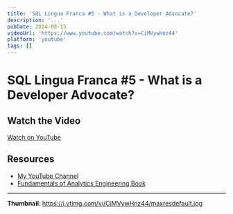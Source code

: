```yaml
---
title: 'SQL Lingua Franca #5 - What is a Developer Advocate?'
description: '...'
pubDate: 2024-08-15
videoUrl: 'https://www.youtube.com/watch?v=CiMVywHnz44'
platform: 'youtube'
tags: []
---
```


# SQL Lingua Franca #5 - What is a Developer Advocate?



## Watch the Video

[Watch on YouTube](https://www.youtube.com/watch?v=CiMVywHnz44)

## Resources

- [My YouTube Channel](https://www.youtube.com/juanalytics)
- [Fundamentals of Analytics Engineering Book](https://www.amazon.com/author/jmperafan)

---

**Thumbnail**: https://i.ytimg.com/vi/CiMVywHnz44/maxresdefault.jpg
